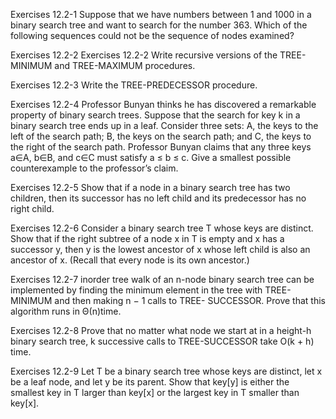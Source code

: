Exercises 12.2-1
Suppose that we have numbers between 1 and 1000 in a binary search tree and want to search for the number 363. Which of the following sequences could not be the sequence of nodes examined?

Exercises 12.2-2
Exercises 12.2-2 Write recursive versions of the TREE-MINIMUM and TREE-MAXIMUM procedures.

Exercises 12.2-3
Write the TREE-PREDECESSOR procedure.

Exercises 12.2-4
Professor Bunyan thinks he has discovered a remarkable property of binary search trees. Suppose that the search for key k in a binary search tree ends up in a leaf. Consider three sets: A, the keys to the left of the search path; B, the keys on the search path; and C, the keys to the right of the search path. Professor Bunyan claims that any three keys a∈A, b∈B, and c∈C must satisfy a ≤ b ≤ c. Give a smallest possible counterexample to the professor’s claim.

Exercises 12.2-5
Show that if a node in a binary search tree has two children, then its successor has no left child and its predecessor has no right child.

Exercises 12.2-6
Consider a binary search tree T whose keys are distinct. Show that if the right subtree of a node x in T is empty and x has a successor y, then y is the lowest ancestor of x whose left child is also an ancestor of x. (Recall that every node is its own ancestor.)

Exercises 12.2-7
inorder tree walk of an n-node binary search tree can be implemented by finding the minimum element in the tree with TREE-MINIMUM and then making n − 1 calls to TREE- SUCCESSOR. Prove that this algorithm runs in Θ(n)time.

Exercises 12.2-8
Prove that no matter what node we start at in a height-h binary search tree, k successive calls to TREE-SUCCESSOR take O(k + h) time.

Exercises 12.2-9
Let T be a binary search tree whose keys are distinct, let x be a leaf node, and let y be its parent. Show that key[y] is either the smallest key in T larger than key[x] or the largest key in T smaller than key[x].

